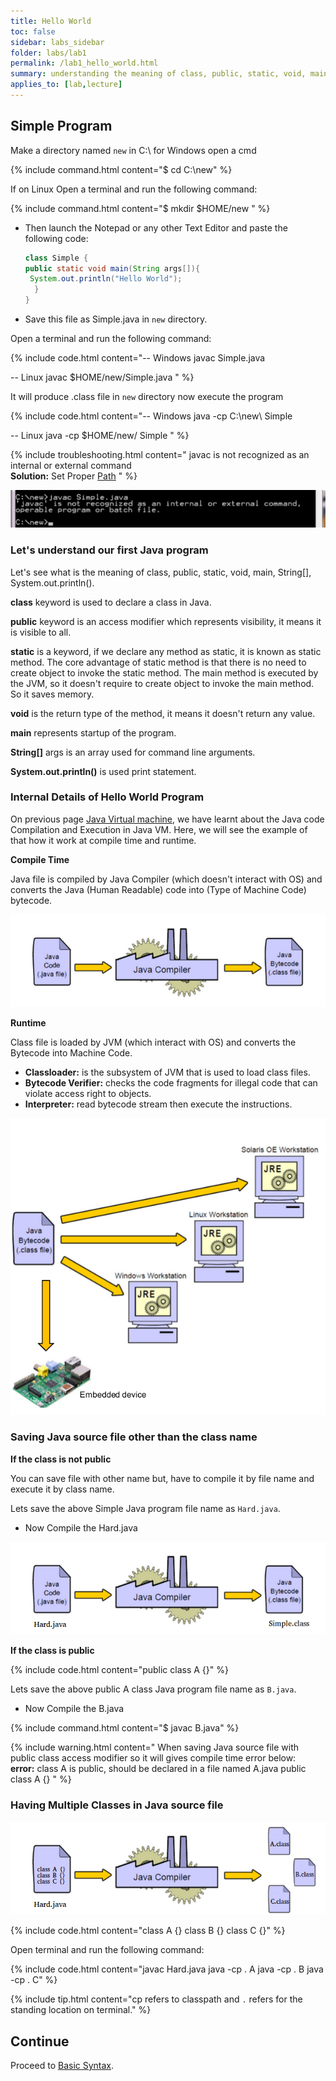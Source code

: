 ```yaml
---
title: Hello World
toc: false
sidebar: labs_sidebar
folder: labs/lab1
permalink: /lab1_hello_world.html
summary: understanding the meaning of class, public, static, void, main, String[], System.out.println()
applies_to: [lab,lecture]
---
```


## Simple Program

Make a directory named `new` in C:\ for Windows open a cmd

{% include command.html content="$ cd C:\new" %}

If on Linux Open a terminal and run the following command:

{% include command.html content="$ mkdir $HOME/new " %}

- Then launch the Notepad or any other Text Editor and paste the following code:

    ```java
    class Simple {
    public static void main(String args[]){
     System.out.println("Hello World");
      }
    }

    ```

- Save this file as Simple.java in `new` directory.

Open a terminal and run the following command:

{% include code.html content="-- Windows
 javac Simple.java

 -- Linux
 javac $HOME/new/Simple.java
" %}

It will produce .class file in `new` directory now execute the program

{% include code.html content="-- Windows
 java -cp C:\new\ Simple

 -- Linux
 java -cp $HOME/new/ Simple
" %}

{% include troubleshooting.html content="
	javac is not recognized as an internal or external command<br/>
	**Solution:** Set Proper [Path](env_setup_classpath.html)
" %}


![](./images/labs/lab1/not_recognized.png)

### Let's understand our first Java program

Let's see what is the meaning of class, public, static, void, main, String[], System.out.println().

**class** keyword is used to declare a class in Java.

**public** keyword is an access modifier which represents visibility, it means it is visible to all.

**static** is a keyword, if we declare any method as static, it is known as static method. The core advantage of static method is that there is no need to create object to invoke the static method. The main method is executed by the JVM, so it doesn't require to create object to invoke the main method. So it saves memory.

**void** is the return type of the method, it means it doesn't return any value.

**main** represents startup of the program.

**String[]** args is an array used for command line arguments.

**System.out.println()** is used print statement.

### Internal Details of Hello World Program

On previous page [Java Virtual machine](intro_java_virtual_machine.html), we have learnt about the Java code Compilation and Execution in Java VM. Here, we will see the example of that how it work at compile time and runtime.

**Compile Time**

Java file is compiled by Java Compiler (which doesn't interact with OS) and converts the Java (Human Readable) code into (Type of Machine Code) bytecode.

![](./images/labs/lab1/javac.png)

**Runtime**

Class file is loaded by JVM (which interact with OS) and converts the Bytecode into Machine Code.

- **Classloader:** is the subsystem of JVM that is used to load class files.
- **Bytecode Verifier:** checks the code fragments for illegal code that can violate access right to objects.
- **Interpreter:** read bytecode stream then execute the instructions.

![](./images/labs/lab1/java.png)

### Saving Java source file other than the class name

**If the class is not public**

You can save file with other name but, have to compile it by file name and execute it by class name.

Lets save the above Simple Java program file name as `Hard.java`.

- Now Compile the Hard.java

![](./images/labs/lab1/othername.png)

**If the class is public**

{% include code.html content="public class A {}" %}

Lets save the above public A class Java program file name as `B.java`.

- Now Compile the B.java

{% include command.html content="$ javac B.java" %}

{% include warning.html content="
	When saving Java source file with public class access modifier so it will gives compile time error below:<br/>
	**error:**  class A is public, should be declared in a file named A.java public class A {}
" %}

### Having Multiple Classes in Java source file

![](./images/labs/lab1/multiclasses.png)


{% include code.html content="class A {}
class B {}
class C {}" %}

Open terminal and run the following command:

{% include code.html content="javac Hard.java
java -cp . A
java -cp . B
java -cp . C" %}


{% include tip.html content="cp refers to classpath and `.` refers for the standing location on terminal." %}

## Continue

Proceed to [Basic Syntax](lab1_basic_syntax.html).

